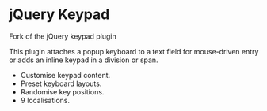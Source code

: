 jQuery Keypad
=============

Fork of the jQuery keypad plugin

This plugin attaches a popup keyboard to a text field for mouse-driven entry or adds an inline keypad in a division or span.

* Customise keypad content.
* Preset keyboard layouts.
* Randomise key positions.
* 9 localisations.
